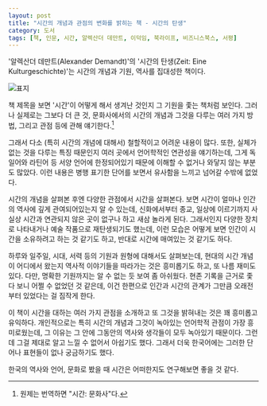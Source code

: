```yaml
---
layout: post
title: "시간의 개념과 관점의 변화를 밝히는 책 - 시간의 탄생"
category: 도서
tags: [책, 인문, 시간, 알렉산더 데만트, 이덕임, 북라이프, 비즈니스북스, 서평]
---
```


'알렉산더 데만트(Alexander Demandt)'의
'시간의 탄생(Zeit: Eine Kulturgeschichte)'는
시간의 개념과 기원, 역사를 집대성한 책이다.

![표지](https://lh3.googleusercontent.com/-upU0kSAPQug/Wl0xD-V0MQI/AAAAAAAAdo0/zoxz9ZXj32Yj4BvoUp961Ulwl_nHX_kIgCE0YBhgL/s480/zeit-eine-kulturgeschichte-book.jpg)

책 제목을 보면 '시간'이 어떻게 해서 생겨난 것인지
그 기원을 좇는 책처럼 보인다.
그러나 실제로는 그보다 더 큰 것,
문화사에서의 시간의 개념과 그것을 다루는 여러 가지 방법, 그리고 관점 등에 관해 얘기한다.[^1]

[^1]: 원제는 번역하면 "시간: 문화사"다.

그래서 다소 (특히 시간의 개념에 대해서) 철할적이고 어려운 내용이 많다.
또한, 실체가 없는 것을 다루는 특징 때문인지
여러 곳에서 언어학적인 연관성을 얘기하는데,
그게 독일어와 라틴어 등 서양 언어에 한정되어있기 때문에
이해할 수 없거나 와닿지 않는 부분도 많았다.
이런 내용은 병행 표기한 단어를 보면서 유사함을 느끼고 넘어갈 수밖에 없었다.

시간의 개념을 살펴본 후엔 다양한 관점에서 시간을 살펴본다.
보면 시간이 얼마나 인간의 역사에 깊게 관여되어있는지 알 수 있는데,
신화에서부터 종교, 일상에 이르기까지 사실상 시간과 연관되지 않은 곳이 없구나 하고 새삼 놀라게 된다.
그래서인지 다양한 장치로 나타내거나 예술 작품으로 재탄생되기도 했는데,
이런 모습은 어떻게 보면 인간이 시간을 소유하려고 하는 것 같기도 하고,
반대로 시간에 매여있는 것 같기도 하다.

하루와 일주일, 시대, 서력 등의 기원과 원형에 대해서도 살펴보는데,
현대의 시간 개념이 어디에서 왔는지 역사적 이야기들을 따라가는 것은 흥미롭기도 하고,
또 나름 재미도 있다.
다만, 명확한 기원까지는 알 수 없는 듯 보여 좀 아쉬웠다.
현존 기록을 근거로 좇다 보니 어쩔 수 없었던 것 같은데,
이건 한편으로 인간과 시간의 관계가 그만큼 오래전부터 있었다는 걸 짐작게 한다.

이 책이 시간을 대하는 여러 가지 관점을 소개하고 또 그것을 밝혀내는 것은 꽤 흥미롭고 유익하다.
개인적으로는 특히 시간의 개념과 그것이 녹아있는 언어학적 관점이 가장 흥미로웠는데,
그 이유는 그 안에 그동안의 역사와 생각들이 모두 녹아있기 때문이다.
그런데 그걸 제대로 알고 느낄 수 없어서 아쉽기도 했다.
그래서 더욱 한국어에는 그러한 단어나 표현들이 없나 궁금하기도 했다.

한국의 역사와 언어, 문화로 봤을 때 시간은 어떠한지도 연구해보면 좋을 것 같다.
